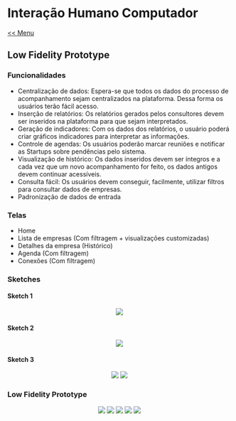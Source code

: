 ﻿# Interação Humano Computador
[<< Menu](../README.md)

## **Low Fidelity Prototype**

### **Funcionalidades**

* Centralização de dados: Espera-se que todos os dados do processo de acompanhamento sejam centralizados na plataforma. Dessa forma os usuários terão fácil acesso.
* Inserção de relatórios: Os relatórios gerados pelos consultores devem ser inseridos na plataforma para que sejam interpretados.
* Geração de indicadores: Com os dados dos relatórios, o usuário poderá criar gráficos indicadores para interpretar as informações.
* Controle de agendas: Os usuários poderão marcar reuniões e notificar as Startups sobre pendências pelo sistema.
* Visualização de histórico: Os dados inseridos devem ser íntegros e a cada vez que um novo acompanhamento for feito, os dados antigos devem continuar acessíveis.
* Consulta fácil: Os usuários devem conseguir, facilmente, utilizar filtros para consultar dados de empresas.
* Padronização de dados de entrada

### **Telas**
* Home
* Lista de empresas (Com filtragem + visualizações customizadas)
* Detalhes da empresa (Histórico)
* Agenda (Com filtragem)
* Conexões (Com filtragem)

### **Sketches**
#### **Sketch 1**
<p align="center">
  <img src="./img/lofi-prototype/sketch_1_1.png"/>
</p>

#### **Sketch 2**
<p align="center">
  <img src="./img/lofi-prototype/sketch_2_1.png"/>
</p>

#### **Sketch 3**
<p align="center">
  <img src="./img/lofi-prototype/sketch_3_1.png"/>
  <img src="./img/lofi-prototype/sketch_3_2.png"/>
</p>

### **Low Fidelity Prototype**
<p align="center">
  <img src="./img/lofi-prototype/lofi_1.png"/>
  <img src="./img/lofi-prototype/lofi_2.png"/>
  <img src="./img/lofi-prototype/lofi_3.png"/>
  <img src="./img/lofi-prototype/lofi_4.png"/>
  <img src="./img/lofi-prototype/lofi_5.png"/>
</p>